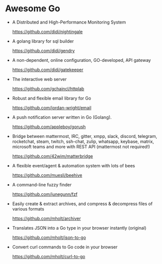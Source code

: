   # Awesome Go
  -  A Distributed and High-Performance Monitoring System 
     
     https://github.com/didi/nightingale
  -  A golang library for sql builder 
     
     https://github.com/didi/gendry
  -  A non-dependent, online configuration, GO-developed, API gateway 
     
     https://github.com/didi/gatekeeper
  -  The interactive web server 
     
     https://github.com/gchaincl/httplab
  -  Robust and flexible email library for Go 
     
     https://github.com/jordan-wright/email
  -  A push notification server written in Go (Golang). 
     
     https://github.com/appleboy/gorush
  -  Bridge between mattermost, IRC, gitter, xmpp, slack, discord, telegram, rocketchat, steam, twitch, ssh-chat, zulip, whatsapp, keybase, matrix, microsoft teams and more with REST API (mattermost not required!)
     
     https://github.com/42wim/matterbridge
  -  A flexible event/agent & automation system with lots of bees
     
     https://github.com/muesli/beehive
  -  A command-line fuzzy finder
     
     https://github.com/junegunn/fzf
  -  Easily create & extract archives, and compress & decompress files of various formats
     
     https://github.com/mholt/archiver
  -  Translates JSON into a Go type in your browser instantly (original)
     
     https://github.com/mholt/json-to-go
  -  Convert curl commands to Go code in your browser
     
     https://github.com/mholt/curl-to-go
